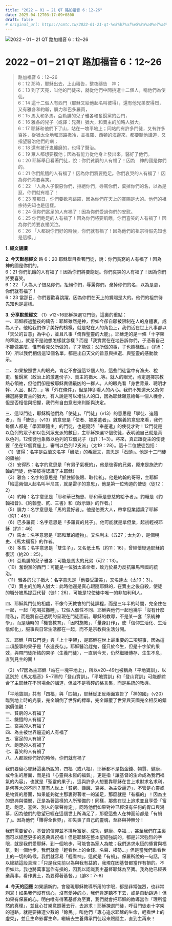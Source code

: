 ```yaml
---
title: "2022 – 01 – 21 QT 路加福音 6：12~26"
date: 2025-04-12T03:17:09+0800
draft: false
# original_url: https://cmtc.tw/2022-01-21-qt-%e8%b7%af%e5%8a%a0%e7%a6%8f%e9%9f%b3-6%ef%bc%9a1226
---
```


![2022 – 01 – 21 QT 路加福音 6：12\~26](/images/qt.jpg   "2022 – 01 – 21 QT 路加福音 6：12\~26")

# 2022 – 01 – 21 QT 路加福音 6：12\~26

> 路加福音 6：12\~26  
> 6：12 那時，耶穌出去，上山禱告，整夜禱告　神；  
> 6：13 到了天亮，叫他的門徒來，就從他們中間挑選十二個人，稱他們為使徒。  
> 6：14 這十二個人有西門（耶穌又給他起名叫彼得），還有他兄弟安得烈，又有雅各和約翰，腓力和巴多羅買，  
> 6：15 馬太和多馬，亞勒腓的兒子雅各和奮銳黨的西門，  
> 6：16 雅各的兒子（或譯：兄弟）猶大，和賣主的加略人猶大。  
> 6：17 耶穌和他們下了山，站在一塊平地上；同站的有許多門徒，又有許多百姓，從猶太全地和耶路撒冷，並推羅、西頓的海邊來，都要聽他講道，又指望醫治他們的病；  
> 6：18 還有被汙鬼纏磨的，也得了醫治。  
> 6：19 眾人都想要摸他；因為有能力從他身上發出來，醫好了他們。  
> 6：20 耶穌舉目看著門徒，說：你們貧窮的人有福了！因為　神的國是你們的。  
> 6：21 你們飢餓的人有福了！因為你們將要飽足。你們哀哭的人有福了！因為你們將要喜笑。  
> 6：22 「人為人子恨惡你們，拒絕你們，辱罵你們，棄掉你們的名，以為是惡，你們就有福了！  
> 6：23 當那日，你們要歡喜跳躍，因為你們在天上的賞賜是大的。他們的祖宗待先知也是這樣。  
> 6：24 但你們富足的人有禍了！因為你們受過你們的安慰。  
> 6：25 你們飽足的人有禍了！因為你們將要飢餓。你們喜笑的人有禍了！因為你們將要哀慟哭泣。  
> 6：26 「人都說你們好的時候，你們就有禍了！因為他們的祖宗待假先知也是這樣。」

**1. 經文誦讀**

**2.  今天默想經文**
路 6：20 耶穌舉目看著門徒，說：你們貧窮的人有福了！因為　神的國是你們的。  
6：21 你們飢餓的人有福了！因為你們將要飽足。你們哀哭的人有福了！因為你們將要喜笑。  
6：22 「人為人子恨惡你們，拒絕你們，辱罵你們，棄掉你們的名，以為是惡，你們就有福了！  
6：23 當那日，你們要歡喜跳躍，因為你們在天上的賞賜是大的。他們的祖宗待先知也是這樣。

**3. 分享默想經文**
（1）v12\~16耶穌揀選12門徒，這裏的重點：  
一、耶穌經過整夜的禱告：耶穌雖然是神，但如今卻自願被限制在人的身體裏，成為人子。他給我們作了美好的榜樣，就是站在人的角色上，我們活在世上凡事都以「天父的旨意」為中心，並且凡事「倚靠聖靈的大能」。耶穌走的是一條「十字架的窄路」，就是不是祂想怎樣就怎樣？而是「我實實在在地告訴你們，子憑著自己不能做甚麼，惟有看見父所做的，子才能做；父所做的事，子也照樣做。」（約5：19）所以我們相信這12個名單，都是出自天父的旨意與揀選、與聖靈的感動啟示。

二、如果按照世人的眼光，肯定不會選這12個人的，這些門徒當中有漁夫、稅吏、奮銳黨（政治上的激進份子）、賣主的猶大…等。就人的眼光，肯定選擇宗教熱心領袖，但他們卻是被耶穌責備最凶的一群人。人的眼光看「身世背景、聰明才幹、人品、財力…」等「外在條件」，但是神卻看人的內心。我們不知道天父為何揀選將要賣主的猶大，有人說是可以堵住人的口，因為耶穌願意給每一個人機會，但是否相信與把握，我們有自由意志來判斷與決定。

三、這12門徒，耶穌稱他們為「使徒」。「門徒」（v13）的意思是「學徒、追隨者」，而「使徒」（v13）的意思是「使者、被差遣者」。就廣義的意思來看，我們每個人都是「學習跟隨主」的門徒，也是隨時「奉差遣」的使徒才對！12門徒是以色列的眾子和以色列眾支派的數目，主耶穌揀選12個使徒，表明祂自己就是真以色列，12使徒也象徵以色列的12個兒子（出1：1\~3）。將來，真正跟從主的使徒要「坐在12個寶座上，審判以色列12支派」（太19：28）。這十二位使徒包括：  
（1）彼得：名字是亞蘭文名字「磯法」的希臘文，意思是「石頭」。他是十二門徒的領袖）  
（2）安得烈：名字的意思是「有男子氣概的」，他是彼得的兄弟，原來是施洗約翰的門徒，他帶彼得認識了主耶穌）  
（3）雅各：名字的意思是「抓住腳後跟、取代者」。他是約翰的哥哥，主耶穌「給這兩個人起名叫半尼其，就是雷子的意思」，他是第一位殉道的使徒（徒12：2）  
（4）約翰：名字意思是「耶和華已施恩、耶和華是恩慈的給予者」。約翰是《約翰福音》、《約翰壹、貳、三書》和《啟示錄》的作者。）  
（5）腓力：名字意思是「馬的愛好者」。他是伯賽大人，帶拿但業認識了耶穌（約1：45））  
（6）巴多羅買：名字意思是「多羅買的兒子」。他可能就是拿但業，起初輕視耶穌（約1：46）  
（7）馬太：名字意思是「耶和華的禮物」。又名利未（五27；太九9），是個稅吏、《馬太福音》的作者。  
（8）多馬：名字意思是「雙生子」，又名低土馬（約11：16），曾經懷疑過耶穌的復活（約20：25）。  
（9）亞勒腓的兒子雅各：可能是馬太的兄弟（可2：13）。  
（10）奮銳黨的西門：可能是一位猶太革命者，致力於暴力反抗羅馬帝國的統治。  
（11）雅各的兒子猶大：名字意思是「他要受讚美」，又名達太（太10：3）。  
（12）賣主的加略人猶大：此時他還是真心跟隨耶穌的，在賣主之後自殺，使徒的職分被馬提亞代替（徒1：26），可能是12使徒中唯一的非加利利人。

四、耶穌與門徒的相處，不像今天教會的門徒課程，而是三年半的時間，完全住在一起，一起「吃喝拉撒睡」。12個人個性不同、耶穌與他們一起也幾乎「沒有什麼隱私」，而是將自己透明的呈現在門徒面前。耶穌的教導，不是某一套「系統神學」，而是隨時的「機會教育」、「因材施教」、「量身訂作」，使「信仰生活化、生活信仰化」，服事與日常生活都在一起，而不是宗教與生活分開。

五、耶穌「帶12門徒」與「上十字架」，是耶穌在世上最重要的二項服事，因為這二項服事的果子是「永遠長存」。耶穌醫治趕鬼，僅只於今生，但是十字架的果效，與帶門徒所結的果子（生養門徒），一直到今天，仍然繼續傳存、生生不息，直到見主的面！

（2）v17因為主耶穌「站在一塊平地上」，所以v20\~49也被稱為「平地寶訓」，以區別於《馬太福音》5\~7章的「登山寶訓」。「平地寶訓」和「登山寶訓」可能都綜合了主耶穌在不同場合的講道，但並不是零碎的格言集，而是系統的教導。

「平地寶訓」共有「四福」與「四禍」，耶穌從正反兩面宣告了「神的國」（v20）臨到地上時的光景，完全顛倒了世界的標準，完全顛覆了世界與天國完全相反的錯誤價值觀：  
一、貧窮的人有福了  
二、饑餓的人有福了  
三、哀哭的人有福了  
四、為主被世界逼迫的人有福了  
五、富足的人有禍了  
六、飽足的人有禍了  
七、喜笑的人有禍了  
八、人都說你們好的時候，你們就有禍了

我們要留心耶穌這裏所說的，四福（或八福），耶穌都不是指金錢、物質、健康，或今生的層面，而是指「心靈與永恆的福氣」，更是指「讓基督的生命成為我們福氣的內容」，也就是「聖靈的果子」。這與許多人想要靠耶穌在世上求財求名求利，是何等大的不同？當有人世上「貧窮、饑餓、哀哭、為主受逼迫」，不管是心靈或是物質的層面，如果能夠從主那裏得著唯一的滿足，那麼就是「有福的」！因為主的恩典與憐憫，正是為著這樣的人所預備的！同樣，那些在世上追求並且享受「富足、飽足、喜笑、別人的掌聲肯定」，同時他們如果對神已經沒有任何的胃口與渴慕，因為他們的慾望已經在這個世上所滿足了，那麼這些人在神面前都是「有禍了」。因為他們「賺得全世界」，卻失喪了自己的靈魂，至終與神無分！

我們需要留心，基督的信仰並不排斥富足、成功，健康、幸福…，甚至我們在主裏面可以經歷更多的恩典與祝福！但是耶穌在整本聖經強調的，都是非常強烈的字眼，就是我們愛耶穌，到一個地步，可能會為家人為敵；我們追求永恆的獎賞與福氣，到一個地步，我們就會「輕看世上的金錢、名聲、權勢…」但是當我們重看世上的一切的時候，我們就容易「輕看神」，這就是「有禍」。保羅所說的一句話，可以總結這段真理：「只是我先前以為與我有益的，我現在因基督都當作有損的。不但如此，我也將萬事當作有損的，因我以認識我主基督耶穌為至寶。我為他已經丟棄萬事，看作糞土，為要得著基督。」（腓3：7\~8）

**4. 今天的回應**
如果讀新約，會發現耶穌教導所用的字眼，都是非常強烈，也非常刺耳！如果我們沒有信心，沒有愛神的心，我們肯定聽不下去，或是自動跳過！但如果有保羅的心，明白唯有得著基督為至寶，我們就會把耶穌的教導當作「理所當然的真理」，並且心甘樂意照著去行，去追求！耶穌揀選門徒，呼召門徒走十字架的道路，就是要揀選少數的「餘民」，叫他們「專心追求耶穌的生命，輕看世上的虛榮」，並且生命影響生命，繼續去生養傳承門徒起來跟隨主，直到主再來！
